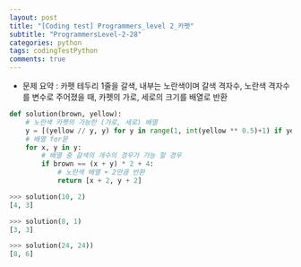 ```yaml
---
layout: post
title: "[Coding test] Programmers_level 2_카펫"
subtitle: "ProgrammersLevel-2-28"
categories: python
tags: codingTestPython
comments: true
---
```


* 문제 요약 : 카펫 테두리 1줄을 갈색, 내부는 노란색이며 갈색 격자수, 노란색 격자수를 변수로 주어졌을 때, 카펫의 가로, 세로의 크기를 배열로 반환

```python
def solution(brown, yellow):
    # 노란색 카펫의 가능한 (가로, 세로) 배열
    y = [(yellow // y, y) for y in range(1, int(yellow ** 0.5)+1) if yellow % y == 0]
    # 배열 for문
    for x, y in y:
        # 배열 중 갈색의 개수의 경우가 가능 할 경우
        if brown == (x + y) * 2 + 4:
            # 노란색 배열 + 2만큼 반환
            return [x + 2, y + 2]
```

```python
>>> solution(10, 2)
[4, 3]

>>> solution(8, 1)
[3, 3]

>>> solution(24, 24))
[8, 6]
```